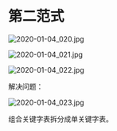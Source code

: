 # 第二范式

![2020-01-04_020.jpg](https://gitee.com/gdhu/testtingop/raw/master/2020-01-04_020.jpg)

![2020-01-04_021.jpg](https://gitee.com/gdhu/testtingop/raw/master/2020-01-04_021.jpg)

![2020-01-04_022.jpg](https://gitee.com/gdhu/testtingop/raw/master/2020-01-04_022.jpg)

解决问题：

![2020-01-04_023.jpg](https://gitee.com/gdhu/testtingop/raw/master/2020-01-04_023.jpg)

组合关键字表拆分成单关键字表。

